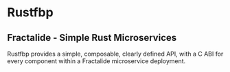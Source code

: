 # Rustfbp

## Fractalide - Simple Rust Microservices

Rustfbp provides a simple, composable, clearly defined API, with a C ABI for every component within a Fractalide microservice deployment.
